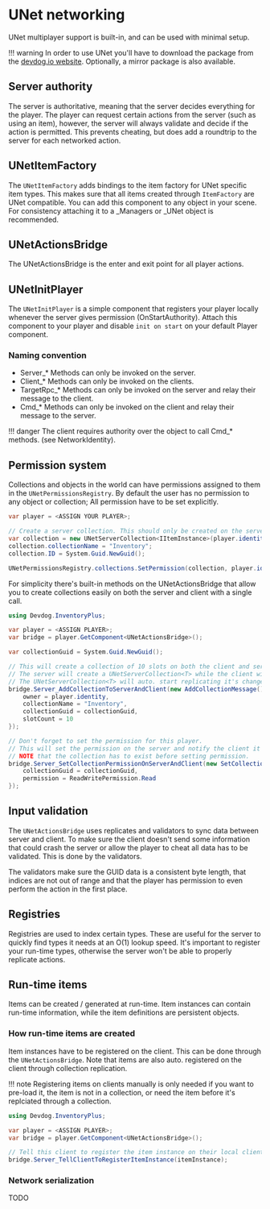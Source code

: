 # UNet networking

UNet multiplayer support is built-in, and can be used with minimal setup.


!!! warning
	In order to use UNet you'll have to download the package from the [devdog.io website](https://devdog.io/unity-assets/rucksack-multiplayer-inventory-system/community-bonus/). Optionally, a mirror package is also available.

## Server authority

The server is authoritative, meaning that the server decides everything for the player. The player can request certain actions from the server (such as using an item), however, the server will always validate and decide if the action is permitted. This prevents cheating, but does add a roundtrip to the server for each networked action.

## UNetItemFactory

The `UNetItemFactory` adds bindings to the item factory for UNet specific item types. This makes sure that all items created through `ItemFactory` are UNet compatible. You can add this component to any object in your scene. For consistency attaching it to a _Managers or _UNet object is recommended.

## UNetActionsBridge

The UNetActionsBridge is the enter and exit point for all player actions.

## UNetInitPlayer

The `UNetInitPlayer` is a simple component that registers your player locally whenever the server gives permission (OnStartAuthority). Attach this component to your player and disable `init on start` on your default Player component.

### Naming convention

- Server_* Methods can only be invoked on the server.
- Client_* Methods can only be invoked on the clients.
- TargetRpc_* Methods can only be invoked on the server and relay their message to the client.
- Cmd_* Methods can only be invoked on the client and relay their message to the server.

!!! danger
	The client requires authority over the object to call Cmd_* methods. (see NetworkIdentity).

## Permission system

Collections and objects in the world can have permissions assigned to them in the `UNetPermissionsRegistry`. By default the user has no permission to any object or collection; All permission have to be set explicitly.

```csharp
var player = <ASSIGN YOUR PLAYER>;

// Create a server collection. This should only be created on the server side; The client has to receive a client collection with the same ID and name.
var collection = new UNetServerCollection<IItemInstance>(player.identity, 10);
collection.collectionName = "Inventory";
collection.ID = System.Guid.NewGuid();

UNetPermissionsRegistry.collections.SetPermission(collection, player.identity, ReadWritePermission.ReadWrite);
```

For simplicity there's built-in methods on the UNetActionsBridge that allow you to create collections easily on both the server and client with a single call.

```csharp
using Devdog.InventoryPlus;

var player = <ASSIGN PLAYER>;
var bridge = player.GetComponent<UNetActionsBridge>();

var collectionGuid = System.Guid.NewGuid();

// This will create a collection of 10 slots on both the client and server.
// The server will create a UNetServerCollection<T> while the client will create a UNetClientCollection<T>.
// The UNetServerCollection<T> will auto. start replicating it's changes to the client collection.
bridge.Server_AddCollectionToServerAndClient(new AddCollectionMessage(){
	owner = player.identity,
	collectionName = "Inventory",
	collectionGuid = collectionGuid,
	slotCount = 10
});

// Don't forget to set the permission for this player.
// This will set the permission on the server and notify the client it received read permission on this collection.
// NOTE that the collection has to exist before setting permission.
bridge.Server_SetCollectionPermissionOnServerAndClient(new SetCollectionPermissionMessage(){
	collectionGuid = collectionGuid,
	permission = ReadWritePermission.Read
});
```

## Input validation

The `UNetActionsBridge` uses replicates and validators to sync data between server and client. To make sure the client doesn't send some information that could crash the server or allow the player to cheat all data has to be validated. This is done by the validators.

The validators make sure the GUID data is a consistent byte length, that indices are not out of range and that the player has permission to even perform the action in the first place.

## Registries

Registries are used to index certain types. These are useful for the server to quickly find types it needs at an O(1) lookup speed. It's important to register your run-time types, otherwise the server won't be able to properly replicate actions.

## Run-time items

Items can be created / generated at run-time. Item instances can contain run-time information, while the item definitions are persistent objects.

### How run-time items are created

Item instances have to be registered on the client. This can be done through the `UNetActionsBridge`. Note that items are also auto. registered on the client through collection replication.

!!! note
	Registering items on clients manually is only needed if you want to pre-load it, the item is not in a collection, or need the item before it's replciated through a collection.

```csharp
using Devdog.InventoryPlus;

var player = <ASSIGN PLAYER>;
var bridge = player.GetComponent<UNetActionsBridge>();

// Tell this client to register the item instance on their local client.
bridge.Server_TellClientToRegisterItemInstance(itemInstance);
```

### Network serialization

TODO
